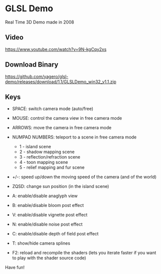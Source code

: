 GLSL Demo
=========

Real Time 3D Demo made in 2008


Video
-----

https://www.youtube.com/watch?v=9N-kgCqy2xs

Download Binary
---------------
https://github.com/yagero/glsl-demo/releases/download/1.1/GLSLDemo_win32_v1.1.zip

Keys
----

* SPACE:  switch camera mode (auto/free)
* MOUSE:  control the camera view in free camera mode
* ARROWS: move the camera in free camera mode
* NUMPAD NUMBERS: teleport to a scene in free camera mode
	* 1 - island scene
	* 2 - shadow mapping scene
	* 3 - reflection/refraction scene
	* 4 - toon mapping scene
	* 5 - relief mapping and fur scene

* +/-:   speed up/down the moving speed of the camera (and of the world)

* ZQSD:  change sun position (in the island scene)

* A:     enable/disable anaglyph view
* B:     enable/disable bloom post effect
* V:     enable/disable vignette post effect
* N:     enable/disable noise post effect
* C:     enable/disable depth of field post effect
* T:     show/hide camera splines

* F2:    reload and recompile the shaders (lets you iterate faster if you want to play with the shader source code)

Have fun!
